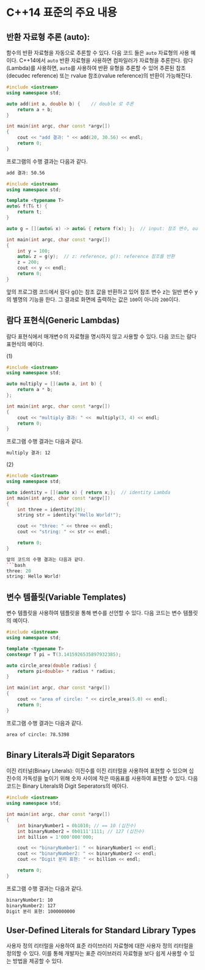 # C++14 표준의 주요 내용 

## 반환 자료형 추론 (auto): 
함수의 반환 자료형을 자동으로 추론할 수 있다. 다음 코드 들은 ``auto`` 자료형의 사용 예이다.
C++14에서 ``auto`` 반환 자료형을 사용하면 컴파일러가 자료형을 추론한다. 
람다(Lambda)를 사용하면, ``auto``를 사용하여 반환 유형을 추론할 수 있어 추론된 참조(decudec reference) 또는 
rvalue 참조(rvalue reference)의 반환이 가능해진다. 

```c++
#include <iostream>
using namespace std;

auto add(int a, double b) {    // double 로 추론
    return a + b;
}

int main(int argc, char const *argv[])
{
    cout << "add 결과: " << add(20, 30.56) << endl;
    return 0;
}
```
프로그램의 수행 결과는 다음과 같다.
```bash
add 결과: 50.56
```

```c++
#include <iostream>
using namespace std;

template <typename T>
auto& f(T& t) {
    return t;
}

auto g = [](auto& x) -> auto& { return f(x); };  // input: 참조 변수, output: 참조 값

int main(int argc, char const *argv[])
{
    int y = 100;
    auto& z = g(y);  // z: reference, g(): reference 참조를 반환
    z = 200;
    cout << y << endl; 
    return 0;
}
```
앞의 프로그램 코드에서 람다 g()는 참조 값을 반환하고 있어 참조 변수 z는 일반 변수 y의 별명의 기능을 한다. 
그 결과로 화면에 출력하는 값은 ``100``이 아니라 ``200``이다.

## 람다 표현식(Generic Lambdas)
람다 표현식에서 매개변수의 자료형을 명시하지 않고 사용할 수 있다. 다음 코드는 람다 표현식의 예이다.

(1)
```c++
#include <iostream>
using namespace std;

auto multiply = [](auto a, int b) {
    return a * b;
};

int main(int argc, char const *argv[])
{
    cout << "multiply 결과: " <<  multiply(3, 4) << endl;
    return 0;
}
```

프로그램 수행 결과는 다음과 같다.
```bash
multiply 결과: 12
```
(2) 
```c++
#include <iostream>
using namespace std;

auto identity = [](auto x) { return x;};  // identity Lambda
int main(int argc, char const *argv[])
{
    int three = identity(20);
    string str = identity("Hello World!");

    cout << "three: " << three << endl;
    cout << "string: " << str << endl;

    return 0;
}

앞의 코드의 수행 결과는 다음과 같다.
```bash
three: 20
string: Hello World!
```

## 변수 템플릿(Variable Templates)
변수 템플릿을 사용하여 템플릿을 통해 변수를 선언할 수 있다. 다음 코드는 변수 템플릿의 예이다.
```c++
#include <iostream>
using namespace std;

template <typename T>
constexpr T pi = T(3.1415926535897932385);

auto circle_area(double radius) {
    return pi<double> * radius * radius;
}

int main(int argc, char const *argv[])
{
    cout << "area of circle: " << circle_area(5.0) << endl; 
    return 0;
}
```
프로그램 수행 결과는 다음과 같다. 
```bash
area of circle: 78.5398
```

## Binary Literals과 Digit Separators
이진 리터널(Binary Literals): 이진수를 이진 리터럴을 사용하여 표현할 수 있으며 십진수의 가독성을 높이기 위해 숫자 사이에 작은 따옴표를 사용하여 표현할 수 있다.
다음 코드는 Binary Literals와 Digit Seperators의 에아다.

```c++
#include <iostream>
using namespace std;

int main(int argc, char const *argv[])
{
    int binaryNumber1 = 0b1010; // == 10 (십진수)
    int binaryNumber2 = 0b0111'1111; // 127 (십진수)
    int billion = 1'000'000'000;

    cout << "binaryNumber1: " << binaryNumber1 << endl;
    cout << "binaryNumber2: " << binaryNumber2 << endl;
    cout << "Digit 분리 표현: " << billion << endl;

    return 0;
}
```
프로그램 수행 결과는 다음과 같다.
```bash
binaryNumber1: 10
binaryNumber2: 127
Digit 분리 표현: 1000000000
```

## User-Defined Literals for Standard Library Types
사용자 정의 리터럴을 사용하여 표준 라이브러리 자료형에 대한 사용자 정의 리터럴을 정의할 수 있다. 이를 통해 개발자는 표준 라이브러리 자료형을 보다 쉽게 사용할 수 있는 방법을 제공할 수 있다.

## 



